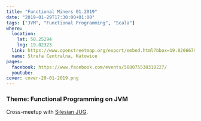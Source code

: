 ```yaml
---
title: "Functional Miners 01.2019"
date: "2019-01-29T17:30:00+01:00"
tags: ["JVM", "Functional Programming", "Scala"]
where:
  location:
    lat: 50.25294
    lng: 19.02323
  link: https://www.openstreetmap.org/export/embed.html?bbox=19.020667970180515%2C50.25186661321583%2C19.025788307189945%2C50.25401894215181&layer=mapnik&marker=50.25293164231525%2C19.023564755916595
  name: Strefa Centralna, Katowice
pages:
  facebook: https://www.facebook.com/events/588075538310227/
  youtube:
cover: cover-29-01-2019.png
---
```


<section>
  <h3>Theme: Functional Programming on JVM</h3>
  <p>Cross-meetup with <a href="https://silesia.jug.pl/">Silesian JUG</a>.</p>
  <schedule>
    <person-profile
      avatar="tomasz_manko.jpg"
      name="Tomek Manko"
      bio="Some say that you are what you eat. If you generalise that saying a little it's quite probable that this talk would be presented by a pair of parentheses, a monoid in the category of endofunctors, a 'Scythe' meeple, a bowl of ramen or a cup of coffee. Goes chiefly by 'jaen', but sometimes responds to 'Tomek'. Miraculously saved from the clutches of imperative programming when during the first year of university he peeked at the screen of student from his group and had his question of ‘What is this?’ answered with a mysterious ‘xmonad, a tiling window manager configured with Haskell’ (a true story). Since that time he tries to come to terms with the fact that although he can get a job in Ruby, JavaScript, Java or event as a devops, there's no company doing Clojure, Haskell or even Elixir in the whole of Silesia. Hopes that one day the reign of imperative programming will come to an end and the Age of Lambda will begin. Maybe it'll happen when he overcomes his penchant for procrastination and creates his own programming language? Yeah, right, fat chance of that ever happening."
      title="All you need is λ"
      abstract="A long time ago, at the dawn of the paleobithic period from the great tribe of mathematicians a new species
had emerged, the 'homo programmatoris'. From the onset of its history it was split by a great schism into
two strains – the functionals and the imperatives. One of them was lost to the mists of time for many years and
some only now are learning that functionals still exist. What was the history of their house? What were the traditions
of their tribe? Is there hope for reconciliation? What will the future bring? What are free monads? This
captivating documentary will answer those questions and allow you to discover how functional programming can
help you in your day-to-day struggle with bugs."
      social='{ "twitter": "https://twitter.com/jaennirin", "github": "https://github.com/jaen", "facebook": "https://www.facebook.com/tomek.manko" }'>
    </person-profile>
    <person-profile
      avatar="lech_glowiak.jpg"
      name="Lech Glowiak"
      bio="Programmer, 9 years  in JVM, 3 in Scala. Approach to work: engineering, communication and common sense."
      title="ZIO - good asynchronous and concurrent programming in Scala"
      abstract="Introduction to functional asynchronous and concurrent programming. ZIO and Scala are used as an example but there exist many other implementations of this approach in various programming languages. Level - basic."
      social='{ "twitter": "https://twitter.com/LechGlowiak", "linkedin": "https://www.linkedin.com/in/lechglowiak/" }'>
    </person-profile>
    <person-profile
      avatar="andrzej_kopec.jpg"
      name="Andrzej Kopec"
      bio="Programmer always looking for newer, better, different solutions - currently using Scala @ Scalac. A purist when it comes to code readability and work/process automation."
      title="ActorRef[Typed]"
      abstract="Typed Actors is a topic that thrills Scala community for a long time. There were several attempts (that I know of) to implement them but the last one seem to be the one that succeeds. Moreover - there are informal announcments that despite of status 'May change' they are ready for production and recently a course on Coursera was published. In my presentation I'm going to show how the API looks like and solutions to common problems."
      social='{ "twitter": "twitter.com/kapke_", "linkedin": "https://www.linkedin.com/in/andrzej-kope%C4%87-907b9698", "github": "https://github.com/kapke", "facebook": "https://web.facebook.com/kapkus" }'>
    </person-profile>
  </schedule>
</section>

